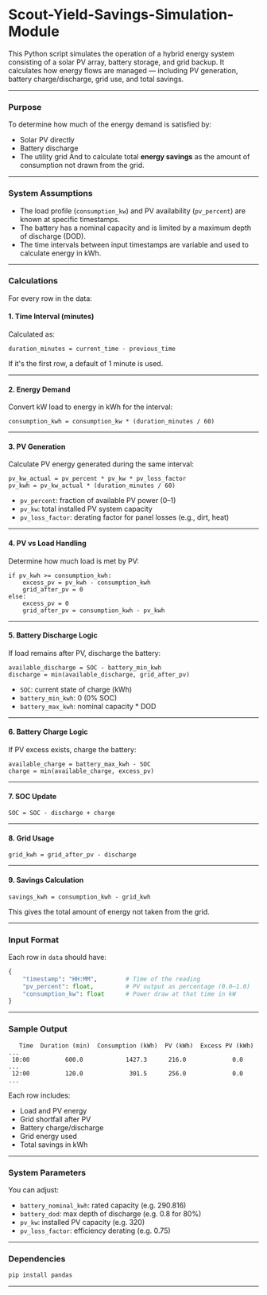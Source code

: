 # Scout-Yield-Savings-Simulation-Module

This Python script simulates the operation of a hybrid energy system consisting of a solar PV array, battery storage, and grid backup. It calculates how energy flows are managed — including PV generation, battery charge/discharge, grid use, and total savings.

---

### Purpose

To determine how much of the energy demand is satisfied by:

* Solar PV directly
* Battery discharge
* The utility grid
  And to calculate total **energy savings** as the amount of consumption not drawn from the grid.

---

### System Assumptions

* The load profile (`consumption_kw`) and PV availability (`pv_percent`) are known at specific timestamps.
* The battery has a nominal capacity and is limited by a maximum depth of discharge (DOD).
* The time intervals between input timestamps are variable and used to calculate energy in kWh.

---

### Calculations

For every row in the data:

#### 1. **Time Interval (minutes)**

Calculated as:

```
duration_minutes = current_time - previous_time
```

If it's the first row, a default of 1 minute is used.

---

#### 2. **Energy Demand**

Convert kW load to energy in kWh for the interval:

```
consumption_kwh = consumption_kw * (duration_minutes / 60)
```

---

#### 3. **PV Generation**

Calculate PV energy generated during the same interval:

```
pv_kw_actual = pv_percent * pv_kw * pv_loss_factor
pv_kwh = pv_kw_actual * (duration_minutes / 60)
```

* `pv_percent`: fraction of available PV power (0–1)
* `pv_kw`: total installed PV system capacity
* `pv_loss_factor`: derating factor for panel losses (e.g., dirt, heat)

---

#### 4. **PV vs Load Handling**

Determine how much load is met by PV:

```
if pv_kwh >= consumption_kwh:
    excess_pv = pv_kwh - consumption_kwh
    grid_after_pv = 0
else:
    excess_pv = 0
    grid_after_pv = consumption_kwh - pv_kwh
```

---

#### 5. **Battery Discharge Logic**

If load remains after PV, discharge the battery:

```
available_discharge = SOC - battery_min_kwh
discharge = min(available_discharge, grid_after_pv)
```

* `SOC`: current state of charge (kWh)
* `battery_min_kwh`: 0 (0% SOC)
* `battery_max_kwh`: nominal capacity \* DOD

---

#### 6. **Battery Charge Logic**

If PV excess exists, charge the battery:

```
available_charge = battery_max_kwh - SOC
charge = min(available_charge, excess_pv)
```

---

#### 7. **SOC Update**

```
SOC = SOC - discharge + charge
```

---

#### 8. **Grid Usage**

```
grid_kwh = grid_after_pv - discharge
```

---

#### 9. **Savings Calculation**

```
savings_kwh = consumption_kwh - grid_kwh
```

This gives the total amount of energy not taken from the grid.

---

### Input Format

Each row in `data` should have:

```python
{
    "timestamp": "HH:MM",        # Time of the reading
    "pv_percent": float,         # PV output as percentage (0.0–1.0)
    "consumption_kw": float      # Power draw at that time in kW
}
```

---

### Sample Output

```
   Time  Duration (min)  Consumption (kWh)  PV (kWh)  Excess PV (kWh)  ...
 10:00          600.0            1427.3      216.0             0.0     ...
 12:00          120.0             301.5      256.0             0.0     ...
```

Each row includes:

* Load and PV energy
* Grid shortfall after PV
* Battery charge/discharge
* Grid energy used
* Total savings in kWh

---

### System Parameters

You can adjust:

* `battery_nominal_kwh`: rated capacity (e.g. 290.816)
* `battery_dod`: max depth of discharge (e.g. 0.8 for 80%)
* `pv_kw`: installed PV capacity (e.g. 320)
* `pv_loss_factor`: efficiency derating (e.g. 0.75)

---

### Dependencies

```bash
pip install pandas
```

---


